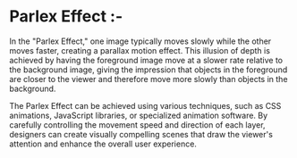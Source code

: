 # Parlex Effect  :- 

In the "Parlex Effect," one image typically moves slowly while the other moves faster, creating a parallax motion effect. This illusion of depth is achieved by having the foreground image move at a slower rate relative to the background image, giving the impression that objects in the foreground are closer to the viewer and therefore move more slowly than objects in the background.

The Parlex Effect can be achieved using various techniques, such as CSS animations, JavaScript libraries, or specialized animation software. By carefully controlling the movement speed and direction of each layer, designers can create visually compelling scenes that draw the viewer's attention and enhance the overall user experience.